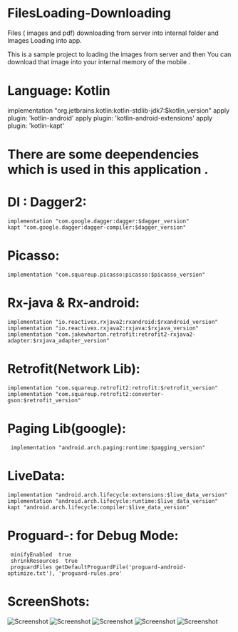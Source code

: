 # FilesLoading-Downloading
Files ( images and pdf) downloading from server into internal folder and Images Loading into app.


This is a sample project to loading the images from server and then You can download that image into your internal memory of the mobile . 

# Language: Kotlin
  
   implementation "org.jetbrains.kotlin:kotlin-stdlib-jdk7:$kotlin_version"
   apply plugin: 'kotlin-android'
   apply plugin: 'kotlin-android-extensions'
   apply plugin: 'kotlin-kapt'

# There are some deependencies which is used in this application .

# DI : Dagger2:
    implementation "com.google.dagger:dagger:$dagger_version"
    kapt "com.google.dagger:dagger-compiler:$dagger_version"
    
# Picasso:
    implementation "com.squareup.picasso:picasso:$picasso_version"
 
# Rx-java & Rx-android:
    implementation "io.reactivex.rxjava2:rxandroid:$rxandroid_version"
    implementation "io.reactivex.rxjava2:rxjava:$rxjava_version"
    implementation "com.jakewharton.retrofit:retrofit2-rxjava2-adapter:$rxjava_adapter_version"
    
# Retrofit(Network Lib):     
    implementation "com.squareup.retrofit2:retrofit:$retrofit_version"
    implementation "com.squareup.retrofit2:converter-gson:$retrofit_version"
    
# Paging Lib(google): 
     implementation "android.arch.paging:runtime:$pagging_version"
     
# LiveData:
    implementation "android.arch.lifecycle:extensions:$live_data_version"
    implementation "android.arch.lifecycle:runtime:$live_data_version"
    kapt "android.arch.lifecycle:compiler:$live_data_version"
    
    
# Proguard-: for Debug Mode:
       
     minifyEnabled  true
     shrinkResources  true
     proguardFiles getDefaultProguardFile('proguard-android-optimize.txt'), 'proguard-rules.pro'
       
  


# ScreenShots:

![Screenshot](https://github.com/er-akashgarg/FilesLoading-Downloading/blob/master/screenshots/device-2019-05-15-132303.png)
![Screenshot](https://github.com/er-akashgarg/FilesLoading-Downloading/blob/master/screenshots/device-2019-05-15-132343.png)
![Screenshot](https://github.com/er-akashgarg/FilesLoading-Downloading/blob/master/screenshots/device-2019-05-15-132407.png)
![Screenshot](https://github.com/er-akashgarg/FilesLoading-Downloading/blob/master/screenshots/device-2019-05-15-132424.png)
![Screenshot](https://github.com/er-akashgarg/FilesLoading-Downloading/blob/master/screenshots/device-2019-05-15-132509.png)
